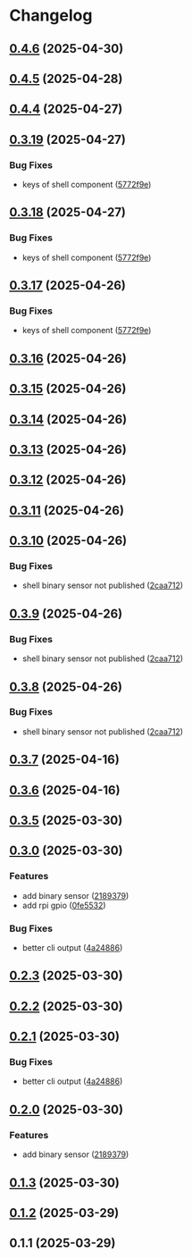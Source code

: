 # Changelog

## [0.4.6](https://github.com/DanielHabenicht/OSHome/compare/v0.4.5...oshome-shell-v0.4.6) (2025-04-30)

## [0.4.5](https://github.com/DanielHabenicht/OSHome/compare/v0.4.4...oshome-shell-v0.4.5) (2025-04-28)

## [0.4.4](https://github.com/DanielHabenicht/OSHome/compare/v0.3.19...oshome-shell-v0.4.4) (2025-04-27)

## [0.3.19](https://github.com/DanielHabenicht/OSHome/compare/v0.3.18...oshome-shell-v0.3.19) (2025-04-27)


### Bug Fixes

* keys of shell component ([5772f9e](https://github.com/DanielHabenicht/OSHome/commit/5772f9ed32b0d1c965dcffe7035b3ecefc202354))

## [0.3.18](https://github.com/DanielHabenicht/OSHome/compare/v0.3.17...oshome-shell-v0.3.18) (2025-04-27)


### Bug Fixes

* keys of shell component ([5772f9e](https://github.com/DanielHabenicht/OSHome/commit/5772f9ed32b0d1c965dcffe7035b3ecefc202354))

## [0.3.17](https://github.com/DanielHabenicht/OSHome/compare/v0.3.16...oshome-shell-v0.3.17) (2025-04-26)


### Bug Fixes

* keys of shell component ([5772f9e](https://github.com/DanielHabenicht/OSHome/commit/5772f9ed32b0d1c965dcffe7035b3ecefc202354))

## [0.3.16](https://github.com/DanielHabenicht/OSHome/compare/v0.3.15...oshome-shell-v0.3.16) (2025-04-26)

## [0.3.15](https://github.com/DanielHabenicht/OSHome/compare/v0.3.14...oshome-shell-v0.3.15) (2025-04-26)

## [0.3.14](https://github.com/DanielHabenicht/OSHome/compare/v0.3.13...oshome-shell-v0.3.14) (2025-04-26)

## [0.3.13](https://github.com/DanielHabenicht/OSHome/compare/v0.3.12...oshome-shell-v0.3.13) (2025-04-26)

## [0.3.12](https://github.com/DanielHabenicht/OSHome/compare/v0.3.11...oshome-shell-v0.3.12) (2025-04-26)

## [0.3.11](https://github.com/DanielHabenicht/OSHome/compare/v0.3.10...oshome-shell-v0.3.11) (2025-04-26)

## [0.3.10](https://github.com/DanielHabenicht/OSHome/compare/v0.3.9...oshome-shell-v0.3.10) (2025-04-26)


### Bug Fixes

* shell binary sensor not published ([2caa712](https://github.com/DanielHabenicht/OSHome/commit/2caa7126f9f244ece6a57ebc670574b69a27b6a3))

## [0.3.9](https://github.com/DanielHabenicht/OSHome/compare/v0.3.8...oshome-shell-v0.3.9) (2025-04-26)


### Bug Fixes

* shell binary sensor not published ([2caa712](https://github.com/DanielHabenicht/OSHome/commit/2caa7126f9f244ece6a57ebc670574b69a27b6a3))

## [0.3.8](https://github.com/DanielHabenicht/OSHome/compare/v0.3.7...oshome-shell-v0.3.8) (2025-04-26)


### Bug Fixes

* shell binary sensor not published ([2caa712](https://github.com/DanielHabenicht/OSHome/commit/2caa7126f9f244ece6a57ebc670574b69a27b6a3))

## [0.3.7](https://github.com/DanielHabenicht/OSHome/compare/v0.3.6...oshome-shell-v0.3.7) (2025-04-16)

## [0.3.6](https://github.com/DanielHabenicht/OSHome/compare/v0.3.5...oshome-shell-v0.3.6) (2025-04-16)

## [0.3.5](https://github.com/DanielHabenicht/OSHome/compare/v0.3.2...oshome-shell-v0.3.5) (2025-03-30)

## [0.3.0](https://github.com/DanielHabenicht/OSHome/compare/oshome-shell-v0.2.3...oshome-shell-v0.3.0) (2025-03-30)


### Features

* add binary sensor ([2189379](https://github.com/DanielHabenicht/OSHome/commit/218937924b6f09f8bd9962c373a12b567fdad079))
* add rpi gpio ([0fe5532](https://github.com/DanielHabenicht/OSHome/commit/0fe5532bcf50964675ff09a075954f4d3475a892))


### Bug Fixes

* better cli output ([4a24886](https://github.com/DanielHabenicht/OSHome/commit/4a24886e59bd7dc1a441d7f2e418bd700976d377))

## [0.2.3](https://github.com/DanielHabenicht/OSHome/compare/v0.2.2...oshome-shell-v0.2.3) (2025-03-30)

## [0.2.2](https://github.com/DanielHabenicht/OSHome/compare/v0.2.1...oshome-shell-v0.2.2) (2025-03-30)

## [0.2.1](https://github.com/DanielHabenicht/OSHome/compare/v0.2.0...oshome-shell-v0.2.1) (2025-03-30)


### Bug Fixes

* better cli output ([4a24886](https://github.com/DanielHabenicht/OSHome/commit/4a24886e59bd7dc1a441d7f2e418bd700976d377))

## [0.2.0](https://github.com/DanielHabenicht/OSHome/compare/v0.1.3...oshome-shell-v0.2.0) (2025-03-30)


### Features

* add binary sensor ([2189379](https://github.com/DanielHabenicht/OSHome/commit/218937924b6f09f8bd9962c373a12b567fdad079))

## [0.1.3](https://github.com/DanielHabenicht/OSHome/compare/oshome-shell-v0.1.2...oshome-shell-v0.1.3) (2025-03-30)

## [0.1.2](https://github.com/DanielHabenicht/OSHome/compare/oshome-shell-v0.1.1...oshome-shell-v0.1.2) (2025-03-29)

## 0.1.1 (2025-03-29)
